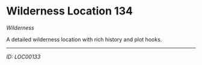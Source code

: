 # Wilderness Location 134

*Wilderness*

A detailed wilderness location with rich history and plot hooks.

---
*ID: LOC00133*